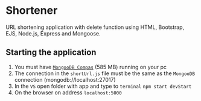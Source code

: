 # Shortener

URL shortening application with delete function using HTML, Bootstrap, EJS, Node.js, Express and Mongoose.

## Starting the application
1. You must have [`MongooDB Compas`](https://www.mongodb.com/try/download/community-edition/releases) (585 MB) running on your pc
2. The connection in the `shortUrl.js` file must be the same as the `MongooDB` connection (mongodb://localhost:27017)
3. In the `VS` open folder with app and type to `terminal` `npm start devStart` 
4. On the browser on address `localhost:5000`